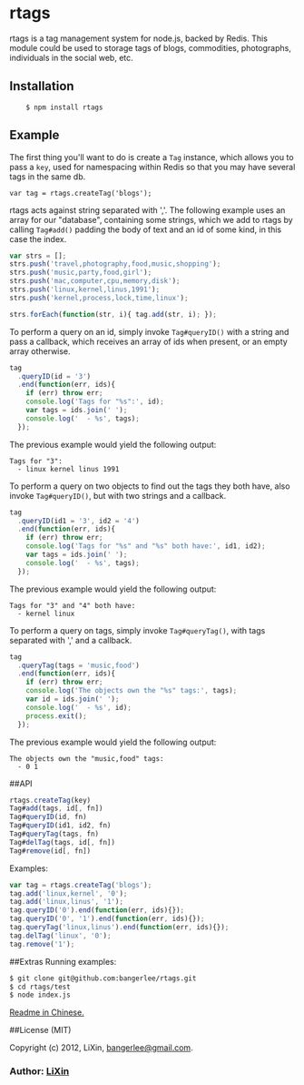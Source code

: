 # rtags

rtags is a tag management system for node.js, backed by Redis. This module could be used to storage tags of blogs, commodities, photographs, individuals in the social web, etc.

## Installation

        $ npm install rtags

## Example

The first thing you'll want to do is create a `Tag` instance, which allows you to pass a `key`, used for namespacing within Redis so that you may have several tags in the same db.

    var tag = rtags.createTag('blogs');

rtags acts against string separated with ','. The following example uses an array for our "database", containing some strings, which we add to rtags by calling `Tag#add()` padding the body of text and an id of some kind, in this case the index.

```js
var strs = [];
strs.push('travel,photography,food,music,shopping');
strs.push('music,party,food,girl');
strs.push('mac,computer,cpu,memory,disk');
strs.push('linux,kernel,linus,1991');
strs.push('kernel,process,lock,time,linux');

strs.forEach(function(str, i){ tag.add(str, i); });
```
To perform a query on an id, simply invoke `Tag#queryID()` with a string and pass a callback, which receives an array of ids when present, or an empty array otherwise.

```js
tag
  .queryID(id = '3')
  .end(function(err, ids){
    if (err) throw err;
    console.log('Tags for "%s":', id);
    var tags = ids.join(' ');
    console.log('  - %s', tags);
  });
  ```

The previous example would yield the following output:

```
Tags for "3":
  - linux kernel linus 1991
```

To perform a query on two objects to find out the tags they both have, also invoke `Tag#queryID()`, but with two strings and a callback.

```js
tag
  .queryID(id1 = '3', id2 = '4')
  .end(function(err, ids){
    if (err) throw err;
    console.log('Tags for "%s" and "%s" both have:', id1, id2);
    var tags = ids.join(' ');
    console.log('  - %s', tags);
  });
  ```

The previous example would yield the following output:

```
Tags for "3" and "4" both have:
  - kernel linux
```

To perform a query on tags, simply invoke `Tag#queryTag()`, with tags separated with ',' and a callback.


```js
tag
  .queryTag(tags = 'music,food')
  .end(function(err, ids){
    if (err) throw err;
    console.log('The objects own the "%s" tags:', tags);
    var id = ids.join(' ');
    console.log('  - %s', id);
    process.exit();
  });
  ```

The previous example would yield the following output:

```
The objects own the "music,food" tags:
  - 0 1
```

##API

```js
rtags.createTag(key)
Tag#add(tags, id[, fn])
Tag#queryID(id, fn)
Tag#queryID(id1, id2, fn)
Tag#queryTag(tags, fn)
Tag#delTag(tags, id[, fn])
Tag#remove(id[, fn])
```

Examples:

```js
var tag = rtags.createTag('blogs');
tag.add('linux,kernel', '0');
tag.add('linux,linus', '1');
tag.queryID('0').end(function(err, ids){});
tag.queryID('0', '1').end(function(err, ids){});
tag.queryTag('linux,linus').end(function(err, ids){});
tag.delTag('linux', '0');
tag.remove('1');
```

##Extras
Running examples:

```bash
$ git clone git@github.com:bangerlee/rtags.git
$ cd rtags/test
$ node index.js
```
[Readme in Chinese.][0]

##License (MIT)

Copyright (c) 2012, LiXin, bangerlee@gmail.com.

### Author: [LiXin][1]


[0]: http://www.cnblogs.com/bangerlee/archive/2012/12/03/2798680.html
[1]: http://bangerlee.blogspot.com/
